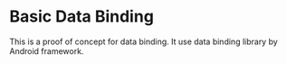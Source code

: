 # Basic Data Binding
This is a proof of concept for data binding. It use data binding library by Android framework.
